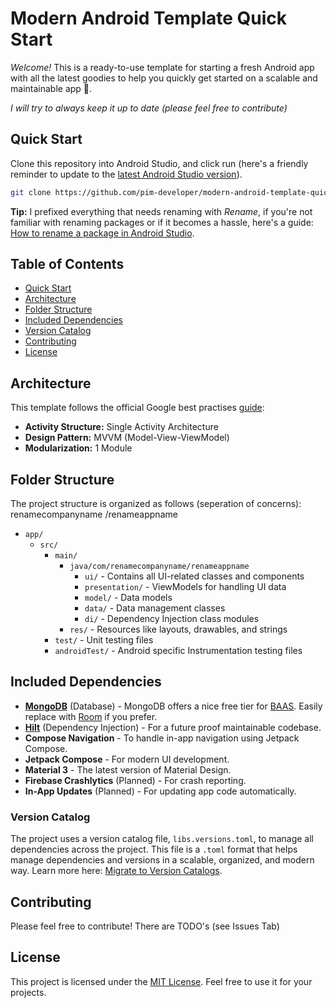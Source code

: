 # Modern Android Template Quick Start

*Welcome!* This is a ready-to-use template for starting a fresh Android app with all the latest goodies to help you quickly get started on a scalable and maintainable app 🚀‍.

*I will try to always keep it up to date (please feel free to contribute)*

## Quick Start

Clone this repository into Android Studio, and click run (here's a friendly reminder to update to the [latest Android Studio version](https://developer.android.com/studio)).

```bash
git clone https://github.com/pim-developer/modern-android-template-quick-start.git
```

**Tip:** I prefixed everything that needs renaming with *Rename*, if you're not familiar with renaming packages or if it becomes a hassle, here's a guide: [How to rename a package in Android Studio](https://stackoverflow.com/questions/16804093/rename-package-in-android-studio).


## Table of Contents

- [Quick Start](#quick-start)
- [Architecture](#architecture)
- [Folder Structure](#folder-structure)
- [Included Dependencies](#included-dependencies)
- [Version Catalog](#version-catalog)
- [Contributing](#contributing)
- [License](#license)

## Architecture

This template follows the official Google best practises [guide](https://developer.android.com/topic/architecture):

- **Activity Structure:** Single Activity Architecture
- **Design Pattern:** MVVM (Model-View-ViewModel)
- **Modularization:** 1 Module

## Folder Structure

The project structure is organized as follows (seperation of concerns):
renamecompanyname
/renameappname
- `app/`
    - `src/`
        - `main/`
            - `java/com/renamecompanyname/renameappname`
                - `ui/` - Contains all UI-related classes and components
                - `presentation/` - ViewModels for handling UI data
                - `model/` - Data models
                - `data/` - Data management classes
                - `di/` - Dependency Injection class modules
            - `res/` - Resources like layouts, drawables, and strings
        - `test/` - Unit testing files
        - `androidTest/` - Android specific Instrumentation testing files

## Included Dependencies

- [**MongoDB**](https://www.mongodb.com/docs/atlas/device-sdks/sdk/kotlin/)  (Database) - MongoDB offers a nice free tier for [BAAS](https://www.mongodb.com/products/platform/atlas-database). Easily replace with [Room](https://developer.android.com/jetpack/androidx/releases/room) if you prefer.
- [**Hilt**](https://developer.android.com/training/dependency-injection/hilt-android) (Dependency Injection) - For a future proof maintainable codebase.
- **Compose Navigation** - To handle in-app navigation using Jetpack Compose.
- **Jetpack Compose** - For modern UI development.
- **Material 3** - The latest version of Material Design.
- **Firebase Crashlytics** (Planned) - For crash reporting.
- **In-App Updates** (Planned) - For updating app code automatically.


### Version Catalog

The project uses a version catalog file, `libs.versions.toml`, to manage all dependencies across the project. This file is a `.toml` format that helps manage dependencies and versions in a scalable, organized, and modern way. Learn more here: [Migrate to Version Catalogs](https://developer.android.com/build/migrate-to-catalogs).

## Contributing

Please feel free to contribute! There are TODO's (see Issues Tab)

## License

This project is licensed under the [MIT License](LICENSE). Feel free to use it for your projects.
